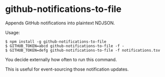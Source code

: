 # github-notifications-to-file

Appends GitHub notifications into plaintext NDJSON.

Usage:
```
$ npm install -g github-notifications-to-file
$ GITHUB_TOKEN=abcd github-notifications-to-file -f - 
$ GITHUB_TOKEN=defg github-notifications-to-file -f notifications.tsv 
```

You decide externally how often to run this command.

This is useful for event-sourcing those notification updates.

